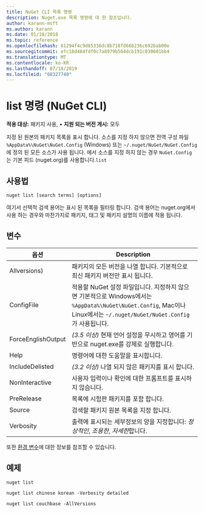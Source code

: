 ```yaml
---
title: NuGet CLI 목록 명령
description: Nuget.exe 목록 명령에 대 한 참조입니다.
author: karann-msft
ms.author: karann
ms.date: 01/18/2018
ms.topic: reference
ms.openlocfilehash: 61294f4c9d85336dc8b718fd66b236c692bab00e
ms.sourcegitcommit: efc18d484fdf0c7a8979b564dcb191c030601bb4
ms.translationtype: MT
ms.contentlocale: ko-KR
ms.lasthandoff: 07/18/2019
ms.locfileid: "68327740"
---
```

# <a name="list-command-nuget-cli"></a>list 명령 (NuGet CLI)

**적용 대상:** 패키지 사용, &bullet; **지원 되는 버전 게시:** 모두

지정 된 원본의 패키지 목록을 표시 합니다. 소스를 지정 하지 않으면 전역 구성 파일 `%AppData%\NuGet\NuGet.Config` (Windows) 또는 `~/.nuget/NuGet/NuGet.Config`에 정의 된 모든 소스가 사용 됩니다. 에서 소스를 지정 하지 않는 경우 `NuGet.Config` 는 기본 피드 (nuget.org)를 사용합니다.`list`

## <a name="usage"></a>사용법

```cli
nuget list [search terms] [options]
```

여기서 선택적 검색 용어는 표시 된 목록을 필터링 합니다. 검색 용어는 nuget.org에서 사용 하는 경우와 마찬가지로 패키지, 태그 및 패키지 설명의 이름에 적용 됩니다.

## <a name="options"></a>변수

| 옵션 | Description |
| --- | --- |
| Allversions) | 패키지의 모든 버전을 나열 합니다. 기본적으로 최신 패키지 버전만 표시 됩니다. |
| ConfigFile | 적용할 NuGet 설정 파일입니다. 지정하지 않으면 기본적으로 Windows에서는 `%AppData%\NuGet\NuGet.Config`, Mac이나 Linux에서는 `~/.nuget/NuGet/NuGet.Config`가 사용됩니다.|
| ForceEnglishOutput | *(3.5 이상)*  현재 언어 설정을 무시하고 영어를 기반으로 nuget.exe를 강제로 실행합니다. |
| Help | 명령어에 대한 도움말을 표시합니다. |
| IncludeDelisted | *(3.2 이상)* 나열 되지 않은 패키지를 표시 합니다. |
| NonInteractive | 사용자 입력이나 확인에 대한 프롬프트를 표시하지 않습니다. |
| PreRelease | 목록에 시험판 패키지를 포함 합니다. |
| Source | 검색할 패키지 원본 목록을 지정 합니다. |
| Verbosity | 출력에 표시되는 세부정보의 양을 지정합니다: *정상적인*, *조용한*, *자세한*합니다. |

또한 [환경 변수](cli-ref-environment-variables.md)에 대한 정보를 참조할 수 있습니다.

## <a name="examples"></a>예제

```cli
nuget list

nuget list chinese korean -Verbosity detailed

nuget list couchbase -AllVersions
```

